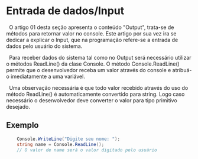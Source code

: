 # Entrada de dados/Input

&nbsp; O artigo 01 desta seção apresenta o conteúdo "Output", trata-se de métodos para retornar valor no console. Este artigo por sua vez ira se dedicar a explicar o Input, que na programação refere-se a entrada de dados pelo usuário do sistema.<br>

&nbsp; Para receber dados do sistema tal como no Output será necessário utilizar o métodos ReadLine() da clase Console. O método Console.ReadLine() permite que o desenvolvedor receba um valor através do console e atribuá-o imediatamente a uma variável.

&nbsp; Uma observação necessária é que todo valor recebido através do uso do método ReadLine() é automaticamente convertido para string. Logo caso necessário o desenvolvedor deve converter o valor para tipo primitivo desejado.

## Exemplo

```csharp
    Console.WriteLine("Digite seu nome: ");
    string name = Console.ReadLine();
    // O valor de name será o valor digitado pelo usuário

```
